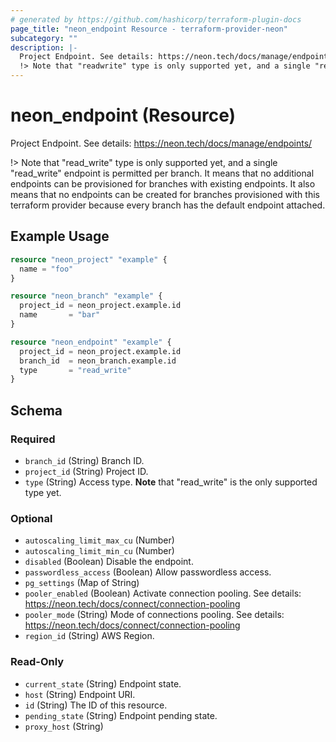 ```yaml
---
# generated by https://github.com/hashicorp/terraform-plugin-docs
page_title: "neon_endpoint Resource - terraform-provider-neon"
subcategory: ""
description: |-
  Project Endpoint. See details: https://neon.tech/docs/manage/endpoints/
  !> Note that "readwrite" type is only supported yet, and a single "readwrite" endpoint is permitted per branch. It means that no additional endpoints can be provisioned for branches with existing endpoints. It also means that no endpoints can be created for branches provisioned with this terraform provider because every branch has the default endpoint attached.
---
```


# neon_endpoint (Resource)

Project Endpoint. See details: https://neon.tech/docs/manage/endpoints/

!> Note that "read_write" type is only supported yet, and a single "read_write" endpoint is permitted per branch. It means that no additional endpoints can be provisioned for branches with existing endpoints. It also means that no endpoints can be created for branches provisioned with this terraform provider because every branch has the default endpoint attached.

## Example Usage

```terraform
resource "neon_project" "example" {
  name = "foo"
}

resource "neon_branch" "example" {
  project_id = neon_project.example.id
  name       = "bar"
}

resource "neon_endpoint" "example" {
  project_id = neon_project.example.id
  branch_id  = neon_branch.example.id
  type       = "read_write"
}
```

<!-- schema generated by tfplugindocs -->
## Schema

### Required

- `branch_id` (String) Branch ID.
- `project_id` (String) Project ID.
- `type` (String) Access type. **Note** that "read_write" is the only supported type yet.

### Optional

- `autoscaling_limit_max_cu` (Number)
- `autoscaling_limit_min_cu` (Number)
- `disabled` (Boolean) Disable the endpoint.
- `passwordless_access` (Boolean) Allow passwordless access.
- `pg_settings` (Map of String)
- `pooler_enabled` (Boolean) Activate connection pooling.
See details: https://neon.tech/docs/connect/connection-pooling
- `pooler_mode` (String) Mode of connections pooling.
See details: https://neon.tech/docs/connect/connection-pooling
- `region_id` (String) AWS Region.

### Read-Only

- `current_state` (String) Endpoint state.
- `host` (String) Endpoint URI.
- `id` (String) The ID of this resource.
- `pending_state` (String) Endpoint pending state.
- `proxy_host` (String)


